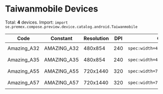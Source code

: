# Taiwanmobile Devices

Total: **4** devices. Import: `import se.premex.compose.preview.device.catalog.android.Taiwanmobile`

| Code | Constant | Resolution | DPI | Compose Spec | Preview Usage |
|------|----------|------------|-----|-------------|---------------|
| Amazing_A32 | AMAZING_A32 | 480x854 | 240 | `spec:width=480px,height=854px,dpi=240` | `@Preview(device = Taiwanmobile.AMAZING_A32)` |
| Amazing_A35 | AMAZING_A35 | 480x854 | 240 | `spec:width=480px,height=854px,dpi=240` | `@Preview(device = Taiwanmobile.AMAZING_A35)` |
| Amazing_A55 | AMAZING_A55 | 720x1440 | 320 | `spec:width=720px,height=1440px,dpi=320` | `@Preview(device = Taiwanmobile.AMAZING_A55)` |
| Amazing_A57 | AMAZING_A57 | 720x1440 | 320 | `spec:width=720px,height=1440px,dpi=320` | `@Preview(device = Taiwanmobile.AMAZING_A57)` |

<!-- Generated automatically. Do not edit manually. -->
